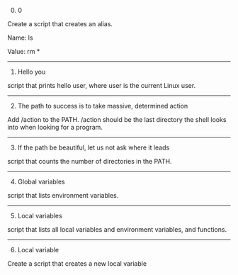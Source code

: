 0. 0
  
Create a script that creates an alias.

  
Name: ls
  
Value: rm *
  
  -------------------------------
  
1. Hello you
  
  script that prints hello user, where user is the current Linux user.
  
  ---------------------------------
  
2. The path to success is to take massive, determined action
  
  Add /action to the PATH. /action should be the last directory the shell looks into when looking for a program.
  
  ------------------------------------
  
3. If the path be beautiful, let us not ask where it leads
  
  script that counts the number of directories in the PATH.
  
  ---------------------------------------
  
4. Global variables

script that lists environment variables.

----------------------------------------------

5. Local variables

script that lists all local variables and environment variables, and functions.

------------------------------------------------------


6. Local variable

Create a script that creates a new local variable
  
  
